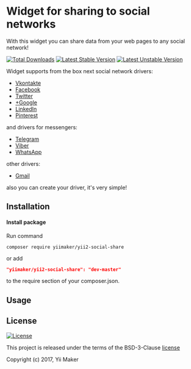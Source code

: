 Widget for sharing to social networks
=====================================
With this widget you can share data from your web pages to any social network!

[![Total Downloads](https://poser.pugx.org/yiimaker/yii2-social-share/downloads)](https://packagist.org/packages/yiimaker/yii2-social-share)
[![Latest Stable Version](https://poser.pugx.org/yiimaker/yii2-social-share/v/stable)](https://packagist.org/packages/yiimaker/yii2-social-share)
[![Latest Unstable Version](https://poser.pugx.org/yiimaker/yii2-social-share/v/unstable)](https://packagist.org/packages/yiimaker/yii2-social-share)

Widget supports from the box next social network drivers:
* [Vkontakte](https://github.com/yiimaker/yii2-social-share/blob/master/src/drivers/Vkontakte.php)
* [Facebook](https://github.com/yiimaker/yii2-social-share/blob/master/src/drivers/Facebook.php)
* [Twitter](https://github.com/yiimaker/yii2-social-share/blob/master/src/drivers/Twitter.php)
* [+Google](https://github.com/yiimaker/yii2-social-share/blob/master/src/drivers/GooglePlus.php)
* [LinkedIn](https://github.com/yiimaker/yii2-social-share/blob/master/src/drivers/LinkedIn.php)
* [Pinterest](https://github.com/yiimaker/yii2-social-share/blob/master/src/drivers/Pinterest.php)

and drivers for messengers:
* [Telegram](https://github.com/yiimaker/yii2-social-share/blob/master/src/drivers/other/Telegram.php)
* [Viber](https://github.com/yiimaker/yii2-social-share/blob/master/src/drivers/other/mobile/Viber.php)
* [WhatsApp](https://github.com/yiimaker/yii2-social-share/blob/master/src/drivers/other/mobile/WhatsApp.php)

other drivers:
* [Gmail](https://github.com/yiimaker/yii2-social-share/blob/master/src/drivers/other/Gmail.php)

also you can create your driver, it's very simple!

Installation
------------
#### Install package
Run command
```
composer require yiimaker/yii2-social-share
```
or add
```json
"yiimaker/yii2-social-share": "dev-master"
```
to the require section of your composer.json.

Usage
-----

License
-------
[![License](https://poser.pugx.org/yiimaker/yii2-social-share/license)](https://packagist.org/packages/yiimaker/yii2-social-share)

This project is released under the terms of the BSD-3-Clause [license](https://github.com/yii2deman/yii2-shop/blob/master/LICENSE)

Copyright (c) 2017, Yii Maker
